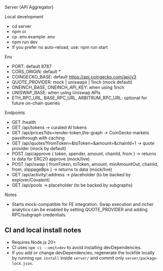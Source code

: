Server (API Aggregator)

Local development
- cd server
- npm ci
- cp .env.example .env
- npm run dev
- If you prefer no auto-reload, use: npm run start

Env
- PORT: default 8787
- CORS_ORIGIN: default *
- COINGECKO_BASE: default https://api.coingecko.com/api/v3
- QUOTE_PROVIDER: mock | uniswapx | 1inch (mock default)
- ONEINCH_BASE, ONEINCH_API_KEY: when using 1inch
- UNISWAP_BASE: when using Uniswap APIs
- ETH_RPC_URL, BASE_RPC_URL, ARBITRUM_RPC_URL: optional for future on-chain queries

Endpoints
- GET /health
- GET /api/tokens -> curated AI tokens
- GET /api/prices?ids=render-token,the-graph -> CoinGecko markets passthrough with caching
- GET /api/quotes?fromToken=&toToken=&amount=&chainId=1 -> quote provider (mock by default)
- POST /api/approve { token, spender, amount, chainId, from } -> returns tx data for ERC20 approve (mock/live)
- POST /api/swap { fromToken, toToken, amount, minAmountOut, chainId, from, slippageBps } -> returns tx data (mock/live)
- GET /api/activity/:address -> placeholder (to be backed by explorer/Covalent)
- GET /api/pools -> placeholder (to be backed by subgraphs)

Notes
- Starts mock-compatible for FE integration. Swap execution and richer analytics can be enabled by setting QUOTE_PROVIDER and adding RPC/subgraph credentials.
## CI and local install notes
- Requires Node.js 20+
- CI uses `npm ci --omit=dev` to avoid installing devDependencies.
- If you add or change devDependencies, regenerate the lockfile locally by running `npm install` inside `server/` and commit only `server/package-lock.json`.
